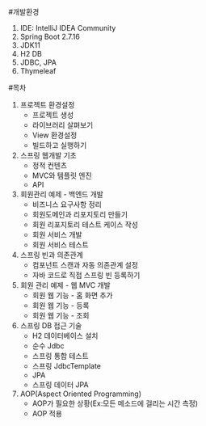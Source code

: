 #개발환경
1. IDE: IntelliJ IDEA Community
2. Spring Boot 2.7.16
3. JDK11
4. H2 DB
5. JDBC, JPA
6. Thymeleaf

#목차
1. 프로젝트 환경설정
   - 프로젝트 생성
   - 라이브러리 살펴보기
   - View 환경설정
   - 빌드하고 실행하기
2. 스프링 웹개발 기초
   - 정적 컨텐츠
   - MVC와 템플릿 엔진
   - API
3. 회원관리 예제 - 백엔드 개발
   - 비즈니스 요구사항 정리
   - 회원도메인과 리포지토리 만들기
   - 회원 리포지토리 테스트 케이스 작성
   - 회원 서비스 개발
   - 회원 서비스 테스트
4. 스프링 빈과 의존관계
   - 컴포넌트 스캔과 자동 의존관계 설정
   - 자바 코드로 직접 스프링 빈 등록하기
5. 회원 관리 예제 - 웹 MVC 개발
   - 회원 웹 기능 - 홈 화면 추가
   - 회원 웹 기능 - 등록
   - 회원 웹 기능 - 조회
6. 스프링 DB 접근 기술
   - H2 데이터베이스 설치
   - 순수 Jdbc
   - 스프링 통합 테스트
   - 스프링 JdbcTemplate
   - JPA
   - 스프링 데이터 JPA
7. AOP(Aspect Oriented Programming)
   - AOP가 필요한 상황(Ex:모든 메소드에 걸리는 시간 측정)
   - AOP 적용